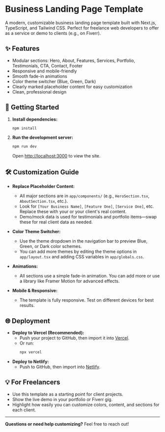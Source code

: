 # Business Landing Page Template

A modern, customizable business landing page template built with Next.js, TypeScript, and Tailwind CSS. Perfect for freelance web developers to offer as a service or demo to clients (e.g., on Fiverr).

## ✨ Features
- Modular sections: Hero, About, Features, Services, Portfolio, Testimonials, CTA, Contact, Footer
- Responsive and mobile-friendly
- Smooth fade-in animations
- Color theme switcher (Blue, Green, Dark)
- Clearly marked placeholder content for easy customization
- Clean, professional design

## 🚀 Getting Started

1. **Install dependencies:**
   ```sh
   npm install
   ```
2. **Run the development server:**
   ```sh
   npm run dev
   ```
   Open [http://localhost:3000](http://localhost:3000) to view the site.

## 🛠️ Customization Guide

- **Replace Placeholder Content:**
  - All major sections are in `app/components/` (e.g., `HeroSection.tsx`, `AboutSection.tsx`, etc.).
  - Look for `[Your Business Name]`, `[Feature One]`, `[Service One]`, etc. Replace these with your or your client's real content.
  - Demo/mock data is used for testimonials and portfolio items—swap these for real client data as needed.

- **Color Theme Switcher:**
  - Use the theme dropdown in the navigation bar to preview Blue, Green, or Dark color schemes.
  - You can add more themes by editing the theme options in `app/layout.tsx` and adding CSS variables in `app/globals.css`.

- **Animations:**
  - All sections use a simple fade-in animation. You can add more or use a library like Framer Motion for advanced effects.

- **Mobile & Responsive:**
  - The template is fully responsive. Test on different devices for best results.

## 🌐 Deployment

- **Deploy to Vercel (Recommended):**
  - Push your project to GitHub, then import it into [Vercel](https://vercel.com/).
  - Or run:
    ```sh
    npx vercel
    ```
- **Deploy to Netlify:**
  - Push to GitHub, then import into [Netlify](https://netlify.com/).

## 💡 For Freelancers
- Use this template as a starting point for client projects.
- Show the live demo in your portfolio or Fiverr gig.
- Highlight how easily you can customize colors, content, and sections for each client.

---

**Questions or need help customizing?**
Feel free to reach out!
